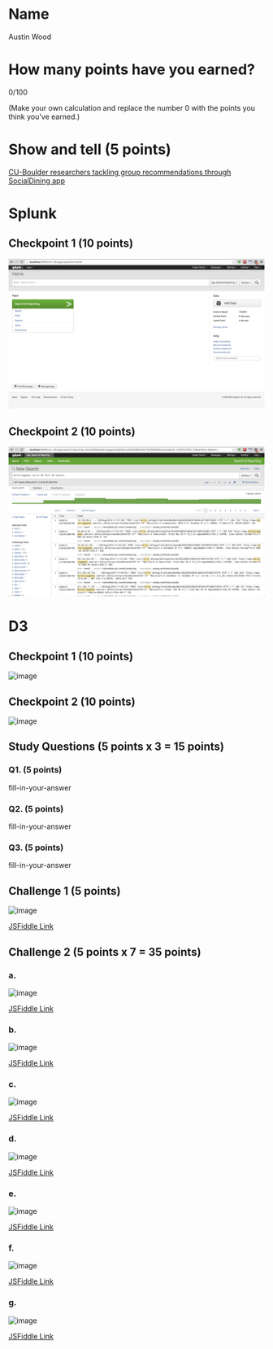 # Name

Austin Wood

# How many points have you earned?

0/100

(Make your own calculation and replace the number 0 with the points you think you've earned.)

# Show and tell (5 points)

[CU-Boulder researchers tackling group recommendations through SocialDining app](http://bit.ly/1pFoDjj)

# Splunk

## Checkpoint 1 (10 points)

![checkpoint 1](images/splunk_cp1.png?raw=true)

## Checkpoint 2 (10 points)

![checkpoint 2](images/splunk_cp2.png?raw=true)

# D3

## Checkpoint 1 (10 points)

  ![image](image.png?raw=true)

## Checkpoint 2 (10 points)

  ![image](image.png?raw=true)

## Study Questions (5 points x 3 = 15 points)

### Q1. (5 points)

  fill-in-your-answer

### Q2. (5 points)

  fill-in-your-answer

### Q3. (5 points)

  fill-in-your-answer


## Challenge 1 (5 points)

  ![image](image.png?raw=true)

  [JSFiddle Link](http://jsfiddle.net/replace-this-path)

## Challenge 2 (5 points x 7 = 35 points)

### a.

  ![image](image.png?raw=true)

  [JSFiddle Link](http://jsfiddle.net/replace-this-path)

### b.

  ![image](image.png?raw=true)

  [JSFiddle Link](http://jsfiddle.net/replace-this-path)

### c.

  ![image](image.png?raw=true)

  [JSFiddle Link](http://jsfiddle.net/replace-this-path)

### d.

  ![image](image.png?raw=true)

  [JSFiddle Link](http://jsfiddle.net/replace-this-path)

### e.

  ![image](image.png?raw=true)

  [JSFiddle Link](http://jsfiddle.net/replace-this-path)

### f.

  ![image](image.png?raw=true)

  [JSFiddle Link](http://jsfiddle.net/replace-this-path)


### g.

  ![image](image.png?raw=true)

  [JSFiddle Link](http://jsfiddle.net/replace-this-path)

